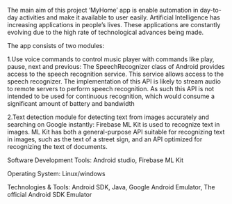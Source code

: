 The main aim of this project ‘MyHome’ app is enable automation in day-to-day activities and make it available to user easily. Artificial Intelligence has increasing applications in people’s lives. These applications are constantly evolving due to the high rate of technological advances being made. 

The app consists of two modules:

1.Use voice commands to control music player with commands like play, pause, next and previous:
  The SpeechRecognizer class of Android provides access to the speech recognition service. This service allows access to the speech recognizer. 
The implementation of this API is likely to stream audio to remote servers to perform speech recognition. As such this API is not intended to be used for continuous recognition, which would consume a significant amount of battery and bandwidth

2.Text detection module for detecting text from images accurately and searching on Google instantly:
Firebase ML Kit is used to recognize text in images. ML Kit has both a general-purpose API suitable for recognizing text in images, such as the text of a street sign, and an API optimized for recognizing the text of documents.




Software Development Tools: Android studio, Firebase ML Kit

Operating System: Linux/windows

Technologies & Tools: Android SDK, Java, Google Android Emulator, The official Android SDK Emulator
